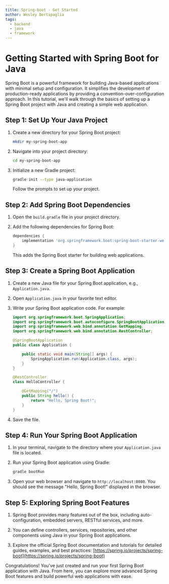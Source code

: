 ```yaml
---
title: Spring-boot - Get Started
author: Wesley Bertipaglia
tags:
  - backend
  - java
  - framework
---
```

# Getting Started with Spring Boot for Java

Spring Boot is a powerful framework for building Java-based applications with minimal setup and configuration. It simplifies the development of production-ready applications by providing a convention-over-configuration approach. In this tutorial, we'll walk through the basics of setting up a Spring Boot project with Java and creating a simple web application.

## Step 1: Set Up Your Java Project

1. Create a new directory for your Spring Boot project:

    ```bash
    mkdir my-spring-boot-app
    ```

2. Navigate into your project directory:

    ```bash
    cd my-spring-boot-app
    ```

3. Initialize a new Gradle project:

    ```bash
    gradle init --type java-application
    ```

   Follow the prompts to set up your project.

## Step 2: Add Spring Boot Dependencies

1. Open the `build.gradle` file in your project directory.

2. Add the following dependencies for Spring Boot:

    ```gradle
    dependencies {
        implementation 'org.springframework.boot:spring-boot-starter-web'
    }
    ```

   This adds the Spring Boot starter for building web applications.

## Step 3: Create a Spring Boot Application

1. Create a new Java file for your Spring Boot application, e.g., `Application.java`.

2. Open `Application.java` in your favorite text editor.

3. Write your Spring Boot application code. For example:

    ```java
    import org.springframework.boot.SpringApplication;
    import org.springframework.boot.autoconfigure.SpringBootApplication;
    import org.springframework.web.bind.annotation.GetMapping;
    import org.springframework.web.bind.annotation.RestController;

    @SpringBootApplication
    public class Application {

        public static void main(String[] args) {
            SpringApplication.run(Application.class, args);
        }
    }

    @RestController
    class HelloController {

        @GetMapping("/")
        public String hello() {
            return "Hello, Spring Boot!";
        }
    }
    ```

4. Save the file.

## Step 4: Run Your Spring Boot Application

1. In your terminal, navigate to the directory where your `Application.java` file is located.

2. Run your Spring Boot application using Gradle:

    ```bash
    gradle bootRun
    ```

3. Open your web browser and navigate to `http://localhost:8080`. You should see the message "Hello, Spring Boot!" displayed in the browser.

## Step 5: Exploring Spring Boot Features

1. Spring Boot provides many features out of the box, including auto-configuration, embedded servers, RESTful services, and more.

2. You can define controllers, services, repositories, and other components using Java in your Spring Boot applications.

3. Explore the official Spring Boot documentation and tutorials for detailed guides, examples, and best practices: [https://spring.io/projects/spring-boot](https://spring.io/projects/spring-boot)

Congratulations! You've just created and run your first Spring Boot application with Java. From here, you can explore more advanced Spring Boot features and build powerful web applications with ease.
